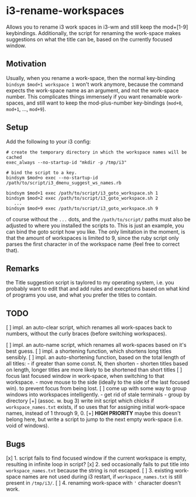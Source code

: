 # i3-rename-workspaces
Allows you to rename i3 work spaces in i3-wm and still keep the mod+[1-9]
keybindings.
Additionally, the script for renaming the work-space makes suggestions
on what the title can be, based on the currently focused window.

## Motivation
Usually, when you rename a work-space, then the normal key-binding
`bindsym $mod+1 workspace 1` won't work anymore, because the command expects
the work-space name as an argument, and not the work-space number. This
complicates things immensely if you want renamable work-spaces, and still want
to keep the mod-plus-number key-bindings (`mod+0`, `mod+1`, ..., `mod+9`).

## Setup
Add the following to your i3 config:
```
# create the temporary directory in which the workspace names will be cached
exec_always --no-startup-id "mkdir -p /tmp/i3"

# bind the script to a key.
bindsym $mod+o exec --no-startup-id /path/to/script/i3_dmenu_suggest_ws_names.rb

bindsym $mod+1 exec /path/to/script/i3_goto_workspace.sh 1
bindsym $mod+2 exec /path/to/script/i3_goto_workspace.sh 2
   ...
bindsym $mod+9 exec /path/to/script/i3_goto_workspace.sh 9
```
of course without the `...` dots, and the `/path/to/script/` paths must also be
adjusted to where you installed the scripts to. This is just an example, you
can bind the goto script how you like. The only limitation in the moment, is
that the amount of workspaces is limited to 9, since the ruby script only
parses the first character in of the workspace name (feel free to correct that).

## Remarks
the Title suggestion script is taylored to my operating system, i.e. you
probably want to edit that and add rules and execptions based on what kind of
programs you use, and what you prefer the titles to contain.

## TODO
[ ] impl. an auto-clear script, which renames all work-spaces back to numbers,
    without the curly braces (before switching workspaces).

[ ] impl. an auto-name script, which renames all work-spaces based on it's best
    guess.
[ ] impl. a shortening function, which shortens long titles sensibly.
[ ] impl. an auto-shortening function, based on the total length of all titles:
	- if greater than some const. N, then shorten
	- shorten titles based on length, longer titles are more likely to be
     shortened than short titles
[ ] focus last focused window in work-space, when switching to that workspace.
    - move mouse to the side (ideally to the side of the last focused win).
      to prevent focus from being lost.
[ ] come up with some way to group windows into workspaces intelligently.
    - get rid of stale terminals
    - group by directory
[+] (assoc. w. bug 3) write init script which chicks if `workspace_names.txt`
    exists, if so uses that for assigning initial work-space names, instead
    of 1 through 9, 0.
[+] **HIGH PRIORITY** maybe this doesn't belong here, but write a script to
    jump to the next empty work-space (i.e. void of windows).

## Bugs
[x] 1. script fails to find focused window if the current workspace is empty,
    resulting in infinite loop in script?
[x] 2. sed occasionally fails to put title into `workspace_names.txt` because the
    string is not escaped.
[ ] 3. existing work-space names are not used during i3 restart, if
    `workspace_names.txt` is still present in `/tmp/i3/`.
[ ] 4. renaming work-space with `'` character doesn't work.

